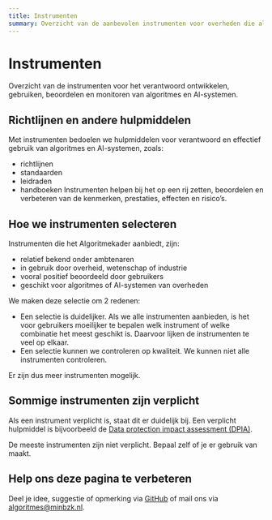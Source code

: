 ```yaml
---
title: Instrumenten
summary: Overzicht van de aanbevolen instrumenten voor overheden die algoritmes of AI ontwikkelen of gebruiken. De instrumenten helpen om te voldoen aan de vereisten.
---
```


# Instrumenten
Overzicht van de instrumenten voor het verantwoord ontwikkelen, gebruiken, beoordelen en monitoren van algoritmes en AI-systemen.

## Richtlijnen en andere hulpmiddelen
Met instrumenten bedoelen we hulpmiddelen voor verantwoord en effectief gebruik van algoritmes en AI-systemen, zoals:

- richtlijnen
- standaarden
- leidraden
- handboeken
Instrumenten helpen bij het op een rij zetten, beoordelen en verbeteren van de kenmerken, prestaties, effecten en risico’s.

## Hoe we instrumenten selecteren
Instrumenten die het Algoritmekader aanbiedt, zijn:

- relatief bekend onder ambtenaren
- in gebruik door overheid, wetenschap of industrie 
- vooral positief beoordeeld door gebruikers
- geschikt voor algoritmes of AI-systemen van overheden

We maken deze selectie om 2 redenen:

- Een selectie is duidelijker. Als we alle instrumenten aanbieden, is het voor gebruikers moeilijker te bepalen welk instrument of welke combinatie het meest geschikt is. Daarvoor lijken de instrumenten te veel op elkaar.
- Een selectie kunnen we controleren op kwaliteit. We kunnen niet alle instrumenten controleren.

Er zijn dus meer instrumenten mogelijk.

## Sommige instrumenten zijn verplicht
Als een instrument verplicht is, staat dit er duidelijk bij. Een verplicht hulpmiddel is bijvoorbeeld de [Data protection impact assessment (DPIA)](https://minbzk.github.io/Algoritmekader/vereisten/dpia_verplicht_bij_hoog_risico).

De meeste instrumenten zijn niet verplicht. Bepaal zelf of je er gebruik van maakt. 

## Help ons deze pagina te verbeteren
Deel je idee, suggestie of opmerking via [GitHub](https://github.com/MinBZK/Algoritmekader/edit/main/docs/instrumenten/index.md) of mail ons via [algoritmes@minbzk.nl](mailto:algoritmes@minbzk.nl).

